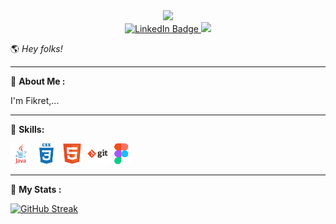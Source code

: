 


<div id="header" align="center">
  <img src="https://camo.githubusercontent.com/cae12fddd9d6982901d82580bdf321d81fb299141098ca1c2d4891870827bf17/68747470733a2f2f6d69726f2e6d656469756d2e636f6d2f6d61782f313336302f302a37513379765349765f7430696f4a2d5a2e676966" width="550"/>
</div>

<div id="badges" align="center">
  <a href="https://www.linkedin.com/in/fikretmirzaev/">
    <img src="https://img.shields.io/badge/LinkedIn-blue?style=for-the-badge&logo=linkedin&logoColor=white" alt="LinkedIn Badge"width="100"/>
  </a>
  <a href="https://t.me/vilfredo11">
    <img src="https://camo.githubusercontent.com/b21bbc938dd2853b37619f74c5427bb6a530fe905111880dd4d51defedc75d8f/68747470733a2f2f696d672e736869656c64732e696f2f62616467652f54656c656772616d2d626c75653f7374796c653d666f722d7468652d6261646765266c6f676f3d6c696e6b6564696e266c6f676f436f6c6f723d7768697465"width="100"/>
  </a>
  </div>


 
 :earth_americas: *Hey folks!*
 
---   
  <g-emoji class="g-emoji" alias="memo" fallback-src="https://github.githubassets.com/images/icons/emoji/unicode/1f4dd.png">📝</g-emoji>
 **About Me :**
 
 I'm Fikret,...

---



:briefcase: **Skills:** 

 
 <div>
 <img src="https://github.com/devicons/devicon/blob/master/icons/java/java-original-wordmark.svg" title="Java" alt="Java" width="33" height="33"/>&nbsp;
 <img src="https://github.com/devicons/devicon/blob/master/icons/css3/css3-plain-wordmark.svg"  title="CSS3" alt="CSS" width="33" height="33"/>&nbsp;
 <img src="https://github.com/devicons/devicon/blob/master/icons/html5/html5-original.svg" title="HTML5" alt="HTML" width="33" height="33"/>&nbsp;
 <img src="https://github.com/devicons/devicon/blob/master/icons/git/git-original-wordmark.svg" title="Git" alt="Git" width="33" height="33"/>
 <img src="https://github.com/devicons/devicon/blob/master/icons/figma/figma-original.svg" title="Figma" alt="Figma" width="33" height="33"/>
</div>

---
 
 
 :mag_right: **My Stats :**
 
 [![GitHub Streak](http://github-readme-streak-stats.herokuapp.com?user=https://github.com/Vilfredo11&theme=dark&background=000000)](https://git.io/streak-stats)



